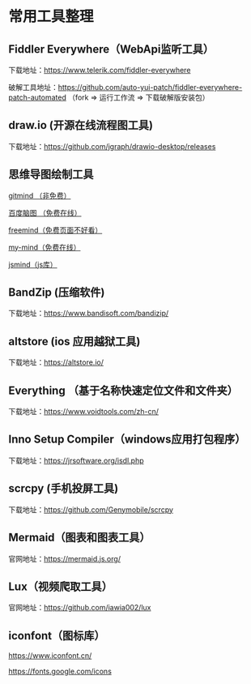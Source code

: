 # 常用工具整理

## Fiddler Everywhere（WebApi监听工具）

下载地址：https://www.telerik.com/fiddler-everywhere

破解工具地址：https://github.com/auto-yui-patch/fiddler-everywhere-patch-automated
（fork => 运行工作流 => 下载破解版安装包）

## draw.io (开源在线流程图工具)

下载地址：https://github.com/jgraph/drawio-desktop/releases

## 思维导图绘制工具

[gitmind （非免费）](https://gitmind.com/)

[百度脑图 （免费在线）](https://naotu.baidu.com/home)

[freemind（免费页面不好看）](https://sourceforge.net/projects/freemind/postdownload)

[my-mind（免费在线）](https://my-mind.github.io/)

[jsmind（js库）](https://hizzgdev.github.io/jsmind/)

## BandZip (压缩软件)

下载地址：https://www.bandisoft.com/bandizip/

## altstore (ios 应用越狱工具)

下载地址：https://altstore.io/

## Everything （基于名称快速定位文件和文件夹）

下载地址：https://www.voidtools.com/zh-cn/

## Inno Setup Compiler（windows应用打包程序）

下载地址：https://jrsoftware.org/isdl.php

## scrcpy (手机投屏工具)

下载地址：https://github.com/Genymobile/scrcpy

## Mermaid（图表和图表工具）

官网地址：https://mermaid.js.org/

## Lux（视频爬取工具）

官网地址：https://github.com/iawia002/lux

## iconfont（图标库）

https://www.iconfont.cn/

https://fonts.google.com/icons